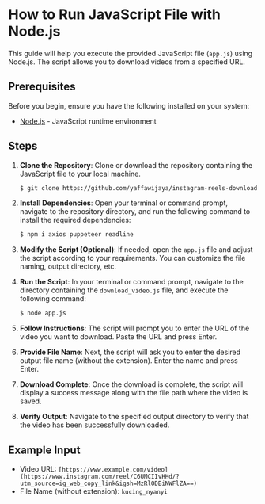 # How to Run JavaScript File with Node.js

This guide will help you execute the provided JavaScript file (`app.js`) using Node.js. The script allows you to download videos from a specified URL.

## Prerequisites

Before you begin, ensure you have the following installed on your system:

- [Node.js](https://nodejs.org/) - JavaScript runtime environment

## Steps

1. **Clone the Repository**: Clone or download the repository containing the JavaScript file to your local machine.

    ```bash
    $ git clone https://github.com/yaffawijaya/instagram-reels-downloader.git
    ```

2. **Install Dependencies**: Open your terminal or command prompt, navigate to the repository directory, and run the following command to install the required dependencies:

    ```bash
    $ npm i axios puppeteer readline
    ```

3. **Modify the Script (Optional)**: If needed, open the `app.js` file and adjust the script according to your requirements. You can customize the file naming, output directory, etc.

4. **Run the Script**: In your terminal or command prompt, navigate to the directory containing the `download_video.js` file, and execute the following command:

    ```bash
    $ node app.js
    ```

5. **Follow Instructions**: The script will prompt you to enter the URL of the video you want to download. Paste the URL and press Enter.

6. **Provide File Name**: Next, the script will ask you to enter the desired output file name (without the extension). Enter the name and press Enter.

7. **Download Complete**: Once the download is complete, the script will display a success message along with the file path where the video is saved.

8. **Verify Output**: Navigate to the specified output directory to verify that the video has been successfully downloaded.

## Example Input

- Video URL: `[https://www.example.com/video](https://www.instagram.com/reel/C6UMCIIvHHd/?utm_source=ig_web_copy_link&igsh=MzRlODBiNWFlZA==)`
- File Name (without extension): `kucing_nyanyi`
